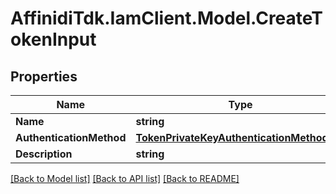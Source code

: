 # AffinidiTdk.IamClient.Model.CreateTokenInput

## Properties

Name | Type | Description | Notes
------------ | ------------- | ------------- | -------------
**Name** | **string** |  | 
**AuthenticationMethod** | [**TokenPrivateKeyAuthenticationMethodDto**](TokenPrivateKeyAuthenticationMethodDto.md) |  | 
**Description** | **string** |  | [optional] 

[[Back to Model list]](../README.md#documentation-for-models) [[Back to API list]](../README.md#documentation-for-api-endpoints) [[Back to README]](../README.md)

